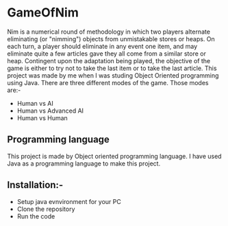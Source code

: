 # GameOfNim

Nim is a numerical round of methodology in which two players alternate eliminating (or "nimming") objects from unmistakable stores or heaps. On each turn, a player should eliminate in any event one item, and may eliminate quite a few articles gave they all come from a similar store or heap. Contingent upon the adaptation being played, the objective of the game is either to try not to take the last item or to take the last article.
This project was made by me when I was studing Object Oriented programming using Java. There are three different modes of the game. Those modes are:- 
 - Human vs AI
 - Human vs Advanced AI
 - Human vs Human
 
## Programming language
This project is made by Object oriented programming language. I have used Java as a programming language to make this project.

## Installation:- 
- Setup java evnvironment for your PC
- Clone the repository 
- Run the code
